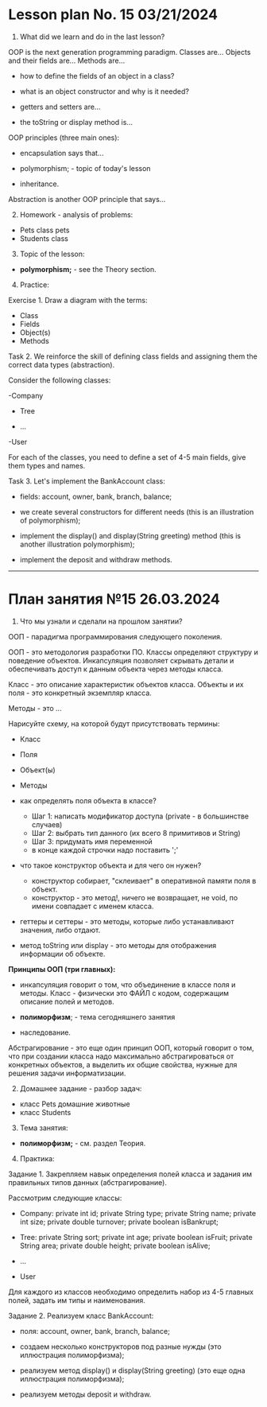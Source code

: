 # Lesson plan No. 15 03/21/2024

1. What did we learn and do in the last lesson?

OOP is the next generation programming paradigm.
Classes are...
Objects and their fields are...
Methods are...

- how to define the fields of an object in a class?

- what is an object constructor and why is it needed?

- getters and setters are...

- the toString or display method is...

OOP principles (three main ones):
- encapsulation says that...

- polymorphism; - topic of today's lesson

- inheritance.

Abstraction is another OOP principle that says...

2. Homework - analysis of problems:
- Pets class pets
- Students class

3. Topic of the lesson:

- **polymorphism;** - see the Theory section.

4. Practice:

Exercise 1.
Draw a diagram with the terms:
- Class
- Fields
- Object(s)
- Methods

Task 2.
We reinforce the skill of defining class fields and assigning them the correct data types (abstraction).

Consider the following classes:

-Company

- Tree

- ...

-User

For each of the classes, you need to define a set of 4-5 main fields, give them types and names.

Task 3.
Let's implement the BankAccount class:

- fields: account, owner, bank, branch, balance;

- we create several constructors for different needs (this is an illustration of polymorphism);

- implement the display() and display(String greeting) method (this is another illustration
  polymorphism);

- implement the deposit and withdraw methods.

---------------------------------

# План занятия №15 26.03.2024

1. Что мы узнали и сделали на прошлом занятии?

ООП - парадигма программирования следующего поколения.

ООП - это методология разработки ПО. Классы определяют структуру и поведение объектов.
Инкапсуляция позволяет скрывать детали и обеспечивать доступ к данным объекта через методы класса.

Класс - это описание характеристик объектов класса.
Объекты и их поля - это конкретный экземпляр класса.

Методы - это ...

Нарисуйте схему, на которой будут присутствовать термины:
- Класс
- Поля
- Объект(ы)
- Методы

- как определять поля объекта в классе?
  - Шаг 1: написать модификатор доступа (private - в большинстве случаев)
  - Шаг 2: выбрать тип данного (их всего 8 примитивов и String)
  - Шаг 3: придумать имя переменной
  - в конце каждой строчки надо поставить ';'

- что такое конструктор объекта и для чего он нужен?
  - конструктор собирает, "склеивает" в оперативной памяти поля в объект.
  - конструктор - это метод!, ничего не возвращает, не void, по имени совпадает с именем класса.

- геттеры и сеттеры - это методы, которые либо устанавливают значения, либо отдают. 

- метод toString или display - это методы для отображения информации об объекте.

**Принципы ООП (три главных):**
- инкапсуляция говорит о том, что объединение в классе поля и методы.
Класс - физически это ФАЙЛ с кодом, содержащим описание полей и методов.

- **полиморфизм**; - тема сегодняшнего занятия

- наследование.

Абстрагирование - это еще один принцип ООП, который говорит о том, что при создании класса надо максимально абстрагироваться от конкретных объектов, а выделить их общие свойства, нужные для решения задачи информатизации.

2. Домашнее задание - разбор задач:
- класс Pets домашние животные
- класс Students

3. Тема занятия:

- **полиморфизм;**  - см. раздел Теория.

4. Практика:

Задание 1.
Закрепляем навык определения полей класса и задания им правильных типов данных (абстрагирование).

Рассмотрим следующие классы:

- Company:
  private int id;
  private String type;
  private String name;
  private int size;
  private double turnover;
  private boolean isBankrupt;

- Tree:
  private String sort;
  private int age;
  private boolean isFruit;
  private String area;
  private double height;
  private boolean isAlive;  

- ...

- User 

Для каждого из классов необходимо определить набор из 4-5 главных полей, задать им типы и наименования.

Задание 2.
Реализуем класс BankAccount:

- поля: account, owner, bank, branch, balance;

- создаем несколько конструкторов под разные нужды (это иллюстрация полиморфизма);

- реализуем метод display() и display(String greeting) (это еще одна иллюстрация
  полиморфизма);

- реализуем методы deposit и withdraw.